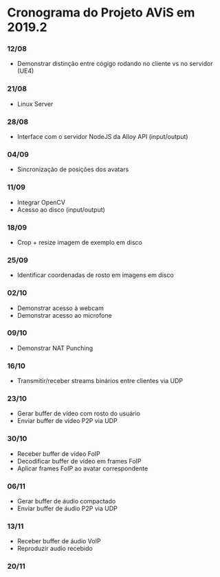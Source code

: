 # Cronograma do Projeto AViS em 2019.2

### 12/08
* Demonstrar distinção entre cógigo rodando no cliente vs no servidor (UE4)
### 21/08
* Linux Server
### 28/08
* Interface com o servidor NodeJS da Alloy API (input/output)
### 04/09
* Sincronização de posições dos avatars
### 11/09
* Integrar OpenCV
* Acesso ao disco (input/output)
### 18/09
* Crop + resize imagem de exemplo em disco
### 25/09
* Identificar coordenadas de rosto em imagens em disco
### 02/10
* Demonstrar acesso à webcam 
* Demonstrar acesso ao microfone
### 09/10
* Demonstrar NAT Punching
### 16/10
* Transmitir/receber streams binários entre clientes via UDP
### 23/10
* Gerar buffer de vídeo com rosto do usuário
* Enviar buffer de vídeo P2P via UDP
### 30/10
* Receber buffer de vídeo FoIP
* Decodificar buffer de vídeo em frames FoIP
* Aplicar frames FoIP ao avatar correspondente
### 06/11
* Gerar buffer de áudio compactado
* Enviar buffer de áudio P2P via UDP
### 13/11
* Receber buffer de áudio VoIP
* Reproduzir audio recebido
### 20/11
